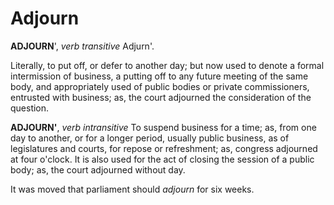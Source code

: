 # Adjourn

**ADJOURN**', _verb transitive_ Adjurn'.

Literally, to put off, or defer to another day; but now used to denote a formal intermission of business, a putting off to any future meeting of the same body, and appropriately used of public bodies or private commissioners, entrusted with business; as, the court adjourned the consideration of the question.

**ADJOURN'**, _verb intransitive_ To suspend business for a time; as, from one day to another, or for a longer period, usually public business, as of legislatures and courts, for repose or refreshment; as, congress adjourned at four o'clock. It is also used for the act of closing the session of a public body; as, the court adjourned without day.

It was moved that parliament should _adjourn_ for six weeks.